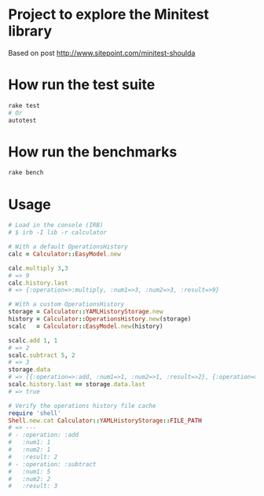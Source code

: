 # Project to explore the Minitest library

Based on post http://www.sitepoint.com/minitest-shoulda

# How run the test suite
```sh
rake test
# Or
autotest
```

# How run the benchmarks
```sh
rake bench
```

# Usage
```ruby
# Load in the console (IRB)
# $ irb -I lib -r calculator

# With a default OperationsHistory
calc = Calculator::EasyModel.new

calc.multiply 3,3
# => 9
calc.history.last
# => {:operation=>:multiply, :num1=>3, :num2=>3, :result=>9}

# With a custom OperationsHistory
storage = Calculator::YAMLHistoryStorage.new
history = Calculator::OperationsHistory.new(storage)
scalc   = Calculator::EasyModel.new(history)

scalc.add 1, 1
# => 2
scalc.subtract 5, 2
# => 3
storage.data
# => [{:operation=>:add, :num1=>1, :num2=>1, :result=>2}, {:operation=>:subtract, :num1=>5, :num2=>2, :result=>3}]
scalc.history.last == storage.data.last
# => true

# Verify the operations history file cache
require 'shell'
Shell.new.cat Calculator::YAMLHistoryStorage::FILE_PATH
# => ---
# - :operation: :add
#   :num1: 1
#   :num2: 1
#   :result: 2
# - :operation: :subtract
#   :num1: 5
#   :num2: 2
#   :result: 3

```
